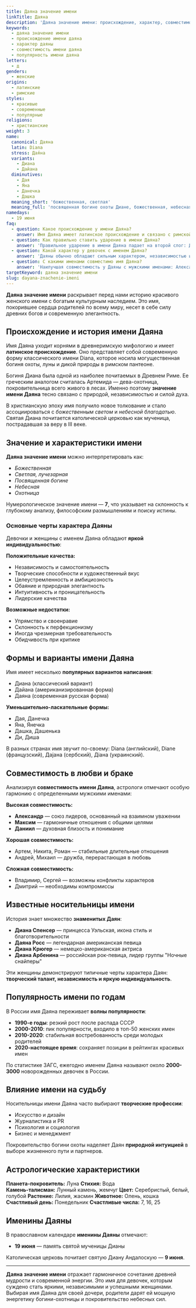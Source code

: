```yaml
---
title: Даяна значение имени
linkTitle: Даяна
description: 'Даяна значение имени: происхождение, характер, совместимость. Узнайте все о красивом женском имени Даяна, его истории и влиянии на судьбу.'
keywords:
  - даяна значение имени
  - происхождение имени даяна
  - характер даяны
  - совместимость имени даяна
  - популярность имени даяна
letters:
  - д
genders:
  - женские
origins:
  - латинские
  - римские
styles:
  - красивые
  - современные
  - популярные
religions:
  - христианские
weight: 3
name:
  canonical: Даяна
  latin: Diana
  stress: Дая́на
  variants:
    - Диана
    - Дайана
  diminutives:
    - Дая
    - Яна
    - Данечка
    - Дашка
  meaning_short: 'божественная, светлая'
  meaning_full: 'посвященная богине охоты Диане, божественная, небесная'
namedays:
  - 19 июня
faq:
  - question: Какое происхождение у имени Даяна?
    answer: Имя Даяна имеет латинское происхождение и связано с римской богиней охоты Дианой. Это современная форма древнего имени Diana.
  - question: Как правильно ставить ударение в имени Даяна?
    answer: 'Правильное ударение в имени Даяна падает на второй слог: Дая́на.'
  - question: Какой характер у девочек с именем Даяна?
    answer: 'Даяны обычно обладают сильным характером, независимостью и творческими способностями. Они активны, целеустремлены и умеют добиваться поставленных целей.'
  - question: С какими именами совместимо имя Даяна?
    answer: 'Наилучшая совместимость у Даяны с мужскими именами: Александр, Максим, Даниил, Артем, Никита. Хорошие отношения складываются с носителями имен Роман и Андрей.'
targetKeyword: даяна значение имени
slug: dayana-znachenie-imeni
---
```


**Даяна значение имени** раскрывает перед нами историю красивого женского имени с богатым культурным наследием. Это имя, покорившее сердца родителей по всему миру, несет в себе силу древних богов и современную элегантность.

## Происхождение и история имени Даяна

Имя Даяна уходит корнями в древнеримскую мифологию и имеет **латинское происхождение**. Оно представляет собой современную форму классического имени Diana, которое носила могущественная богиня охоты, луны и дикой природы в римском пантеоне.

Богиня Диана была одной из наиболее почитаемых в Древнем Риме. Ее греческим аналогом считалась Артемида — дева-охотница, покровительница всего живого в лесах. Именно поэтому **значение имени Даяна** тесно связано с природой, независимостью и силой духа.

В христианскую эпоху имя получило новое толкование и стало ассоциироваться с *божественным светом* и *небесной благодатью*. Святая Диана почитается католической церковью как мученица, пострадавшая за веру в III веке.

## Значение и характеристики имени

**Даяна значение имени** можно интерпретировать как:
- *Божественная*
- *Светлая, лучезарная*  
- *Посвященная богине*
- *Небесная*
- *Охотница*

Нумерологическое значение имени — **7**, что указывает на склонность к глубокому анализу, философским размышлениям и поиску истины.

### Основные черты характера Даяны

Девочки и женщины с именем Даяна обладают **яркой индивидуальностью**:

**Положительные качества:**
- Независимость и самостоятельность
- Творческие способности и художественный вкус
- Целеустремленность и амбициозность
- Обаяние и природная элегантность
- Интуитивность и проницательность
- Лидерские качества

**Возможные недостатки:**
- Упрямство и своенравие
- Склонность к перфекционизму
- Иногда чрезмерная требовательность
- Обидчивость при критике

## Формы и варианты имени Даяна

Имя имеет несколько **популярных вариантов написания**:
- Диана (классический вариант)
- Дайана (американизированная форма)
- Даяна (современная русская форма)

**Уменьшительно-ласкательные формы:**
- Дая, Данечка
- Яна, Янечка  
- Дашка, Дашенька
- Ди, Диша

В разных странах имя звучит по-своему: Diana (английский), Diane (французский), Дајана (сербский), Діана (украинский).

## Совместимость в любви и браке

Анализируя **совместимость имени Даяна**, астрологи отмечают особую гармонию с определенными мужскими именами:

**Высокая совместимость:**
- **Александр** — союз лидеров, основанный на взаимном уважении
- **Максим** — гармоничные отношения с общими целями
- **Даниил** — духовная близость и понимание

**Хорошая совместимость:**
- Артем, Никита, Роман — стабильные длительные отношения
- Андрей, Михаил — дружба, перерастающая в любовь

**Сложная совместимость:**
- Владимир, Сергей — возможны конфликты характеров
- Дмитрий — необходимы компромиссы

## Известные носительницы имени

История знает множество **знаменитых Даян**:

- **Диана Спенсер** — принцесса Уэльская, икона стиль и благотворительности
- **Даяна Росс** — легендарная американская певица  
- **Диана Крюгер** — немецко-американская актриса
- **Диана Арбенина** — российская рок-певица, лидер группы "Ночные снайперы"

Эти женщины демонстрируют типичные черты характера Даян: **творческий талант, независимость и яркую индивидуальность**.

## Популярность имени по годам

В России имя Даяна переживает **волны популярности**:

- **1990-е годы**: резкий рост после распада СССР
- **2000-2010**: пик популярности, входило в топ-50 женских имен  
- **2010-2020**: стабильная востребованность среди молодых родителей
- **2020-настоящее время**: сохраняет позиции в рейтингах красивых имен

По статистике ЗАГС, ежегодно именем Даяна называют около **2000-3000** новорожденных девочек в России.

## Влияние имени на судьбу

Носительницы имени Даяна часто выбирают **творческие профессии**:
- Искусство и дизайн
- Журналистика и PR
- Психология и социология  
- Бизнес и менеджмент

Покровительство богини охоты наделяет Даян **природной интуицией** в выборе жизненного пути и партнеров.

## Астрологические характеристики

**Планета-покровитель:** Луна
**Стихия:** Вода  
**Камень-талисман:** Лунный камень, жемчуг
**Цвет:** Серебристый, белый, голубой
**Растение:** Лилия, жасмин
**Животное:** Олень, кошка
**Счастливый день:** Понедельник
**Счастливые числа:** 7, 16, 25

## Именины Даяны

В православном календаре **именины Даяны** отмечают:
- **19 июня** — память святой мученицы Дианы

Католическая церковь почитает святую Диану Андалоскую — **9 июня**.

---

**Даяна значение имени** отражает гармоничное сочетание древней мудрости и современной энергии. Это имя для девочек, которым суждено стать яркими, независимыми и успешными женщинами. Выбирая имя Даяна для своей дочери, родители дарят ей мощную энергетику богини-охотницы и покровительство небесных сил.
